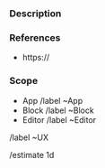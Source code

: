### Description

<!--
Add a textual description of design that needs to be adjusted.
Also add any relevant files: screenshots, videos, etc.
-->

### References

<!-- Please add references to any relevant external resources here. E.g. links to invision -->

- https://

### Scope

<!-- Remove the ones that don’t apply. -->

- App /label ~App
- Block /label ~Block
- Editor /label ~Editor

/label ~UX

/estimate 1d
